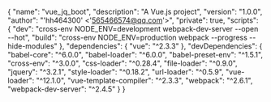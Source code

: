 {
  "name": "vue_jq_boot",
  "description": "A Vue.js project",
  "version": "1.0.0",
  "author": "'hh464300' <'565466574@qq.com'>",
  "private": true,
  "scripts": {
    "dev": "cross-env NODE_ENV=development webpack-dev-server --open --hot",
    "build": "cross-env NODE_ENV=production webpack --progress --hide-modules"
  },
  "dependencies": {
    "vue": "^2.3.3"
  },
  "devDependencies": {
    "babel-core": "^6.0.0",
    "babel-loader": "^6.0.0",
    "babel-preset-env": "^1.5.1",
    "cross-env": "^3.0.0",
    "css-loader": "^0.28.4",
    "file-loader": "^0.9.0",
    "jquery": "^3.2.1",
    "style-loader": "^0.18.2",
    "url-loader": "^0.5.9",
    "vue-loader": "^12.1.0",
    "vue-template-compiler": "^2.3.3",
    "webpack": "^2.6.1",
    "webpack-dev-server": "^2.4.5"
  }
}
